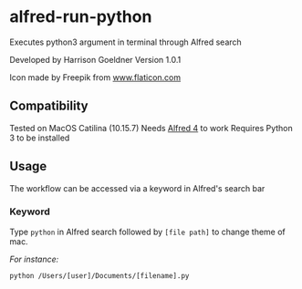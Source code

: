 # alfred-run-python
Executes python3 argument in terminal through Alfred search

Developed by Harrison Goeldner
Version 1.0.1

Icon made by Freepik from www.flaticon.com

## Compatibility
Tested on MacOS Catilina (10.15.7)
Needs [Alfred 4](https://www.alfredapp.com/) to work
Requires Python 3 to be installed

## Usage

The workflow can be accessed  via a keyword in Alfred's search bar

### Keyword

Type `python` in Alfred search followed by `[file path]` to change theme of mac.

*For instance:*

```
python /Users/[user]/Documents/[filename].py
```
